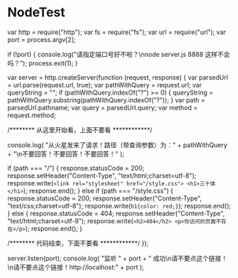 # NodeTest

var http = require("http");
var fs = require("fs");
var url = require("url");
var port = process.argv[2];

if (!port) {
  console.log("请指定端口号好不啦？\nnode server.js 8888 这样不会吗？");
  process.exit(1);
}

var server = http.createServer(function (request, response) {
  var parsedUrl = url.parse(request.url, true);
  var pathWithQuery = request.url;
  var queryString = "";
  if (pathWithQuery.indexOf("?") >= 0) {
    queryString = pathWithQuery.substring(pathWithQuery.indexOf("?"));
  }
  var path = parsedUrl.pathname;
  var query = parsedUrl.query;
  var method = request.method;

  /******** 从这里开始看，上面不要看 ************/

  console.log(
    "从火星发来了请求！路径（带查询参数）为：" +
      pathWithQuery +
      "\n不要回答！不要回答！不要回答！"
  );

  if (path === "/") {
    response.statusCode = 200;
    response.setHeader("Content-Type", "text/html;charset=utf-8");
    response.write(`
      <link rel="stylesheet" href="/style.css">
      <h1>三十体</h1>
    `);
    response.end();
  } else if (path === "/style.css") {
    response.statusCode = 200;
    response.setHeader("Content-Type", "text/css;charset=utf-8");
    response.write(`h1{color: red;}`);
    response.end();
  } else {
    response.statusCode = 404;
    response.setHeader("Content-Type", "text/html;charset=utf-8");
    response.write(`
      <h2>404</h2>
      <p>你访问的页面不存在</p>
    `);
    response.end();
  }

  /******** 代码结束，下面不要看 ************/
});

server.listen(port);
console.log(
  "监听 " +
    port +
    " 成功\n请不要点这个链接！\n请不要点这个链接！http://localhost:" +
    port
);
